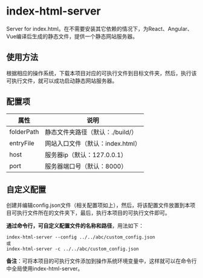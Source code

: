 # index-html-server
Server for index.html。在不需要安装其它依赖的情况下，为React、Angular、Vue编译后生成的静态文件，提供一个静态网站服务器。

## 使用方法
根据相应的操作系统，下载本项目对应的可执行文件到目标文件夹，然后，执行该可执行文件，就可以成功启动静态网站服务器。

## 配置项
| 属性 | 说明 |
| - | - |
| folderPath | 静态文件夹路径（默认：./build/）
| entryFile | 网站入口文件（默认：index.html）
| host | 服务器ip（默认：127.0.0.1）
| port | 服务器端口号（默认：8000）

## 自定义配置
创建并编辑config.json文件（相关配置项如上），然后，将该配置文件放置到本项目可执行文件所在的文件夹下，最后，执行本项目的可执行文件即可。

**通过命令行，可自定义配置文件的名称和路径**，用法如下：
```
index-html-server --config ../../abc/custom_config.json
或
index-html-server -c ../../abc/custom_config.json
```
**备注**：可将本项目的可执行文件添加到操作系统环境变量中，这样就可以在命令行中全局使用index-html-server。


